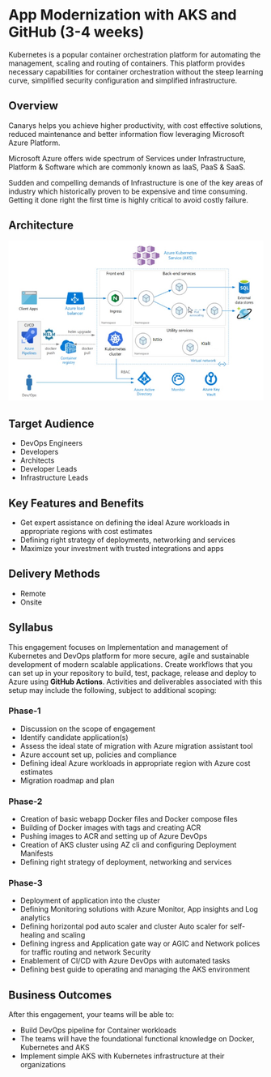 # App Modernization with AKS and GitHub (3-4 weeks)

Kubernetes is a popular container orchestration platform for automating the management, scaling and routing of containers. This platform provides necessary capabilities for container orchestration without the steep learning curve, simplified security configuration and simplified infrastructure.

## Overview

Canarys helps you achieve higher productivity, with cost effective solutions, reduced maintenance and better information flow leveraging Microsoft Azure Platform.

Microsoft Azure offers wide spectrum of Services under Infrastructure, Platform & Software which are commonly known as IaaS, PaaS & SaaS.

Sudden and compelling demands of Infrastructure is one of the key areas of industry which historically proven to be expensive and time consuming. Getting it done right the first time is highly critical to avoid costly failure.

## Architecture

![architecture](media/architecture.jpg)

## Target Audience

- DevOps Engineers
- Developers
- Architects
- Developer Leads
- Infrastructure Leads

## Key Features and Benefits

- Get expert assistance on defining the ideal Azure workloads in appropriate regions with cost estimates
- Defining right strategy of deployments, networking and services
- Maximize your investment with trusted integrations and apps

## Delivery Methods

- Remote
- Onsite

## Syllabus

This engagement focuses on Implementation and management of Kubernetes and DevOps platform for more secure, agile and sustainable development of modern scalable applications. Create workflows that you can set up in your repository to build, test, package, release and deploy to Azure using **GitHub Actions**. Activities and deliverables associated with this setup may include the following, subject to additional scoping:

### Phase-1

- Discussion on the scope of engagement
- Identify candidate application(s)
- Assess the ideal state of migration with Azure migration assistant tool
- Azure account set up, policies and compliance
- Defining ideal Azure workloads in appropriate region with Azure cost estimates
- Migration roadmap and plan

### Phase-2

- Creation of basic webapp Docker files and Docker compose files
- Building of Docker images with tags and creating ACR
- Pushing images to ACR and setting up of Azure DevOps
- Creation of AKS cluster using AZ cli and configuring Deployment Manifests
- Defining right strategy of deployment, networking and services

### Phase-3

- Deployment of application into the cluster
- Defining Monitoring solutions with Azure Monitor, App insights and Log analytics
- Defining horizontal pod auto scaler and cluster Auto scaler for self-healing and scaling
- Defining ingress and Application gate way or AGIC and Network polices for traffic routing and network Security
- Enablement of CI/CD with Azure DevOps with automated tasks
- Defining best guide to operating and managing the AKS environment

## Business Outcomes

After this engagement, your teams will be able to:

- Build DevOps pipeline for Container workloads
- The teams will have the foundational functional knowledge on Docker, Kubernetes and AKS
- Implement simple AKS with Kubernetes infrastructure at their organizations